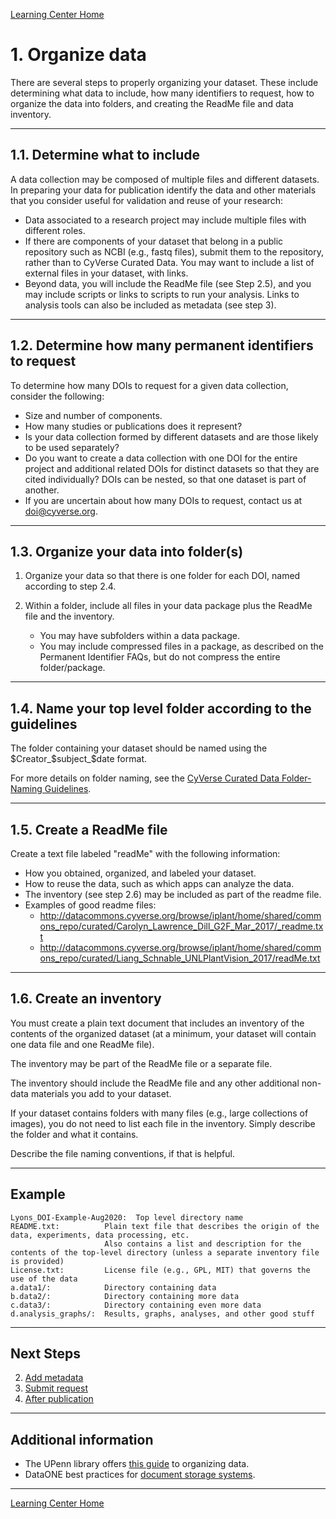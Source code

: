 [Learning Center Home](http://learning.cyverse.org/)

# 1. Organize data

There are several steps to properly organizing your dataset. These
include determining what data to include, how many identifiers to
request, how to organize the data into folders, and creating the ReadMe
file and data inventory.

------------------------------------------------------------------------

## 1.1. Determine what to include

A data collection may be composed of multiple files and different
datasets. In preparing your data for publication identify the data and
other materials that you consider useful for validation and reuse of
your research:

-   Data associated to a research project may include multiple files
    with different roles.
-   If there are components of your dataset that belong in a public
    repository such as NCBI (e.g., fastq files), submit them to the
    repository, rather than to CyVerse Curated Data. You may want to
    include a list of external files in your dataset, with links.
-   Beyond data, you will include the ReadMe file (see Step 2.5), and
    you may include scripts or links to scripts to run your analysis.
    Links to analysis tools can also be included as metadata (see step
    3).

------------------------------------------------------------------------

## 1.2. Determine how many permanent identifiers to request

To determine how many DOIs to request for a given data collection,
consider the following:

-   Size and number of components.
-   How many studies or publications does it represent?
-   Is your data collection formed by different datasets and are those
    likely to be used separately?
-   Do you want to create a data collection with one DOI for the entire
    project and additional related DOIs for distinct datasets so that
    they are cited individually? DOIs can be nested, so that one dataset
    is part of another.
-   If you are uncertain about how many DOIs to request, contact us at
    <doi@cyverse.org>.

------------------------------------------------------------------------

## 1.3. Organize your data into folder(s)

1.  Organize your data so that there is one folder for each DOI, named
    according to step 2.4.

2.  Within a folder, include all files in your data package plus the ReadMe file and the inventory.

    -   You may have subfolders within a data package.
    -   You may include compressed files in a package, as described
            on the Permanent Identifier FAQs, but do not compress the
            entire folder/package.

------------------------------------------------------------------------

## 1.4. Name your top level folder according to the guidelines

The folder containing your dataset should be named using the \$Creator_\$subject_\$date format.

For more details on folder naming, see the [CyVerse Curated Data Folder-Naming Guidelines](https://cyverse-learning-materials.github.io/DOI_request_quickstart/naming).

------------------------------------------------------------------------

## 1.5. Create a ReadMe file

Create a text file labeled "readMe" with the following information:

-   How you obtained, organized, and labeled your dataset.
-   How to reuse the data, such as which apps can analyze the data.
-   The inventory (see step 2.6) may be included as part of the readme
    file.
-   Examples of good readme files:
    -   <http://datacommons.cyverse.org/browse/iplant/home/shared/commons_repo/curated/Carolyn_Lawrence_Dill_G2F_Mar_2017/_readme.txt>
    -   <http://datacommons.cyverse.org/browse/iplant/home/shared/commons_repo/curated/Liang_Schnable_UNLPlantVision_2017/readMe.txt>

------------------------------------------------------------------------

## 1.6. Create an inventory

You must create a plain text document that includes an inventory of the
contents of the organized dataset (at a minimum, your dataset will
contain one data file and one ReadMe file).

The inventory may be part of the ReadMe file or a separate file.

The inventory should include the ReadMe file and any other additional
non-data materials you add to your dataset.

If your dataset contains folders with many files (e.g., large
collections of images), you do not need to list each file in the
inventory. Simply describe the folder and what it contains.

Describe the file naming conventions, if that is helpful.

------------------------------------------------------------------------

## Example

    Lyons_DOI-Example-Aug2020:  Top level directory name
    README.txt:          Plain text file that describes the origin of the data, experiments, data processing, etc.
                         Also contains a list and description for the contents of the top-level directory (unless a separate inventory file is provided)
    License.txt:         License file (e.g., GPL, MIT) that governs the use of the data
    a.data1/:            Directory containing data
    b.data2/:            Directory containing more data
    c.data3/:            Directory containing even more data
    d.analysis_graphs/:  Results, graphs, analyses, and other good stuff

------------------------------------------------------------------------

## Next Steps

2. [Add metadata](https://cyverse-learning-materials.github.io/DOI_request_quickstart/metadata)
3. [Submit request](https://cyverse-learning-materials.github.io/DOI_request_quickstart/submit)
4. [After publication](https://cyverse-learning-materials.github.io/DOI_request_quickstart/after)

------------------------------------------------------------------------

## Additional information

- The UPenn library offers [this guide](https://guides.library.upenn.edu/datamgmt/fileorg) to organizing data.
- DataONE best practices for [document storage systems](https://old.dataone.org/best-practices/create-manage-and-document-your-data-storage-system).

------------------------------------------------------------------------

[Learning Center Home](http://learning.cyverse.org/)
